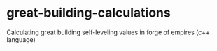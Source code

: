 # great-building-calculations
Calculating great building self-leveling values in forge of empires (c++ language)

